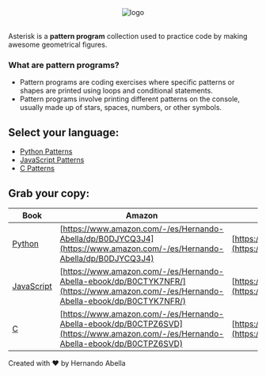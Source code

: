 <div align="center"><img title="logo" alt="logo" src="https://github.com/user-attachments/assets/9827ae04-a874-4afd-8189-3efe899a7cb6"></div>

<br/>

Asterisk is a **pattern program** collection used to practice code by making awesome geometrical figures.

### What are pattern programs?
- Pattern programs are coding exercises where specific patterns or shapes are printed using loops and conditional statements. 
- Pattern programs involve printing different patterns on the console, usually made up of stars, spaces, numbers, or other symbols.

## Select your language:
- [Python Patterns](./python-patterns.md)
- [JavaScript Patterns](./javascript-patterns.md)
- [C Patterns](./c-patterns.md)

## Grab your copy:
| Book | Amazon | Gumroad (Digital Download) |
|-|-|-|
| [Python](#) | [https://www.amazon.com/-/es/Hernando-Abella/dp/B0DJYCQ3J4](https://www.amazon.com/-/es/Hernando-Abella/dp/B0DJYCQ3J4) | [https://hernandoabella.gumroad.com/l/bjhjbm](https://hernandoabella.gumroad.com/l/bjhjbm) |
| [JavaScript](#) | [https://www.amazon.com/-/es/Hernando-Abella-ebook/dp/B0CTYK7NFR/](https://www.amazon.com/-/es/Hernando-Abella-ebook/dp/B0CTYK7NFR/) | [https://hernandoabella.gumroad.com/l/ddnpsp](https://hernandoabella.gumroad.com/l/ddnpsp) |
| [C](#) | [https://www.amazon.com/-/es/Hernando-Abella-ebook/dp/B0CTPZ6SVD](https://www.amazon.com/-/es/Hernando-Abella-ebook/dp/B0CTPZ6SVD) | [https://hernandoabella.gumroad.com/l/odrmd](https://hernandoabella.gumroad.com/l/odrmd) |

Created with ❤️ by Hernando Abella
